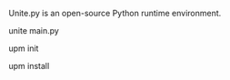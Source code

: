 Unite.py is an open-source Python runtime environment.

unite main.py

upm init

upm install <package>
